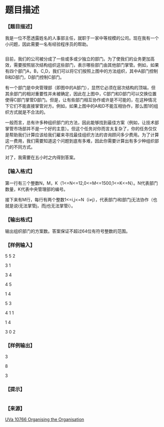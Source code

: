# 题目描述


<h3>
【题目描述】
</h3>
<p>
我是一位不愿透露姓名的人事部主任，就职于一家中等规模的公司。现在我有一个小问题，因此需要一名有经验程序员的帮助。
</p>
<p>
<img src="/upload/image/20140905/20140905164648_61683.jpg" alt=""/> 
</p>
<p>
目前，我们的公司被分成了一些或多或少独立的部门。为了使我们的业务更加高效，需要按照层次结构组织这些部门，表示哪些部门由其他部门掌管。例如，如果有四个部门A，B，C,D，我们可以将它们按照上图中的方法组织，其中A部门控制B和D部门，D部门控制C部门。
</p>
<p>
有一个部门是中央管理部（即图中的A部门），显然它必须在层次结构的顶端，但其余部门的相对重要性并未被确定，因此在上图中，C部门和D部门可以交换位置使得C部门掌管D部门。但是，让有些部门相互协作或许是不可能的，在这种情况下它们不能直接掌管对方。例如，如果上图中的A和D不能互相协作，那么图1的组织方式就是不合法的。
</p>
<p>
一般而言，总有许多种组织部门的方法，因此能够找到最佳方案（例如，让技术部掌管市场部并不是一个好的主意）。但这个任务对你而言太复杂了，你的任务仅仅是帮助我们计算应该给我们雇来寻找最佳组织方法的咨询顾问多少费用。为了计算这一费用，我们需要知道这个问题到底有多难，因此你需要计算出有多少种组织部门的不同方式。
</p>
<p>
对了，我需要在五小时之内得到答案。
</p>
<h3>
【输入格式】
</h3>
<p>
第一行有三个整数N，M，K（1&lt;=N&lt;=12,0&lt;=M&lt;=1500,1&lt;=K&lt;=N）。N代表部门数量，K代表中央管理部的编号。
</p>
<p>
接下来有M行，每行有两个整数1&lt;=i,j&lt;=N（i≠j），代表部门i和部门j无法协作（也就是说i无法掌管j，而j也无法掌管i）。
</p>
<h3>
【输出格式】
</h3>
<p>
输出组织部门的方案数。答案保证不超过64位有符号整数的范围。
</p>
<h3>
【样例输入】
</h3>
<p>
5 5 2
</p>
<p>
3 1
</p>
<p>
3 4
</p>
<p>
4 5
</p>
<p>
1 4
</p>
<p>
5 3
</p>
<p>
4 1 1
</p>
<p>
1 4
</p>
<p>
3 0 2
</p>
<h3>
【样例输出】
</h3>
<p>
3
</p>
<p>
8
</p>
<p>
3
</p>
<h3>
【提示】
</h3>
<p>
<img src="/upload/image/20140905/20140905170136_24312.jpg" alt=""/> 
</p>
<h3>
【来源】
</h3>
<p>
<a href="http://uva.onlinejudge.org/index.php?option=com_onlinejudge&amp;Itemid=8&amp;page=show_problem&amp;problem=1707" target="_blank">UVa 10766 Organising the Organisation</a> 
</p>
